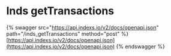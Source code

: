 # Inds getTransactions

{% swagger src="https://api.indexs.io/v2/docs/openapi.json" path="/inds_getTransactions" method="post" %}
[https://api.indexs.io/v2/docs/openapi.json](https://api.indexs.io/v2/docs/openapi.json)
{% endswagger %}
